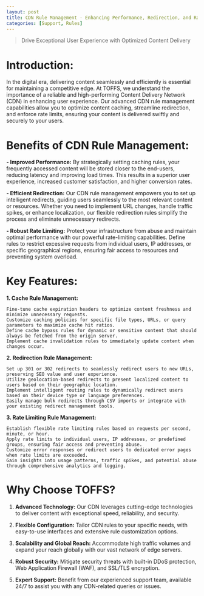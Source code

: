 ```yaml
---
layout: post
title: CDN Rule Management - Enhancing Performance, Redirection, and Rate Limiting
categories: [Support, Rules]
---
```

> Drive Exceptional User Experience with Optimized Content Delivery

# Introduction:

In the digital era, delivering content seamlessly and efficiently is essential for maintaining a competitive edge. At TOFFS, we understand the importance of a reliable and high-performing Content Delivery Network (CDN) in enhancing user experience. Our advanced CDN rule management capabilities allow you to optimize content caching, streamline redirection, and enforce rate limits, ensuring your content is delivered swiftly and securely to your users.

# Benefits of CDN Rule Management:

**- Improved Performance:** By strategically setting caching rules, your frequently accessed content will be stored closer to the end-users, reducing latency and improving load times. This results in a superior user experience, increased customer satisfaction, and higher conversion rates.

**- Efficient Redirection:** Our CDN rule management empowers you to set up intelligent redirects, guiding users seamlessly to the most relevant content or resources. Whether you need to implement URL changes, handle traffic spikes, or enhance localization, our flexible redirection rules simplify the process and eliminate unnecessary redirects.

**- Robust Rate Limiting:** Protect your infrastructure from abuse and maintain optimal performance with our powerful rate-limiting capabilities. Define rules to restrict excessive requests from individual users, IP addresses, or specific geographical regions, ensuring fair access to resources and preventing system overload.

# Key Features:

**1. Cache Rule Management:**

    Fine-tune cache expiration headers to optimize content freshness and minimize unnecessary requests.
    Customize caching policies for specific file types, URLs, or query parameters to maximize cache hit ratios.
    Define cache bypass rules for dynamic or sensitive content that should always be fetched from the origin server.
    Implement cache invalidation rules to immediately update content when changes occur.

**2. Redirection Rule Management:**

    Set up 301 or 302 redirects to seamlessly redirect users to new URLs, preserving SEO value and user experience.
    Utilize geolocation-based redirects to present localized content to users based on their geographic location.
    Implement intelligent routing rules to dynamically redirect users based on their device type or language preferences.
    Easily manage bulk redirects through CSV imports or integrate with your existing redirect management tools.

**3. Rate Limiting Rule Management:**

    Establish flexible rate limiting rules based on requests per second, minute, or hour.
    Apply rate limits to individual users, IP addresses, or predefined groups, ensuring fair access and preventing abuse.
    Customize error responses or redirect users to dedicated error pages when rate limits are exceeded.
    Gain insights into usage patterns, traffic spikes, and potential abuse through comprehensive analytics and logging.

# Why Choose TOFFS?

1. **Advanced Technology:** Our CDN leverages cutting-edge technologies to deliver content with exceptional speed, reliability, and security.

2. **Flexible Configuration:** Tailor CDN rules to your specific needs, with easy-to-use interfaces and extensive rule customization options.

3. **Scalability and Global Reach:** Accommodate high traffic volumes and expand your reach globally with our vast network of edge servers.

4. **Robust Security:** Mitigate security threats with built-in DDoS protection, Web Application Firewall (WAF), and SSL/TLS encryption.

5. **Expert Support:** Benefit from our experienced support team, available 24/7 to assist you with any CDN-related queries or issues.